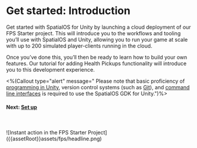 # Get started: Introduction

Get started with SpatialOS for Unity by launching a cloud deployment of our FPS Starter project. This will introduce you to the workflows and tooling you’ll use with SpatialOS and Unity, allowing you to run your game at scale with up to 200 simulated player-clients running in the cloud.

Once you’ve done this, you’ll then be ready to learn how to build your own features. Our tutorial for adding Health Pickups functionality will introduce you to this development experience.

<%(Callout type="alert" message="
Please note that basic proficiency of [programming in Unity](https://unity3d.com/programming-in-unity), version control systems (such as [Git](https://try.github.io/)), and [command line interfaces](https://tutorial.djangogirls.org/en/intro_to_command_line/) is required to use the SpatialOS GDK for Unity.")%>

#### Next: [Set up]({{urlRoot}}/content/get-started/set-up.md)
<br/>
<br/>
![Instant action in the FPS Starter Project]({{assetRoot}}assets/fps/headline.png)

